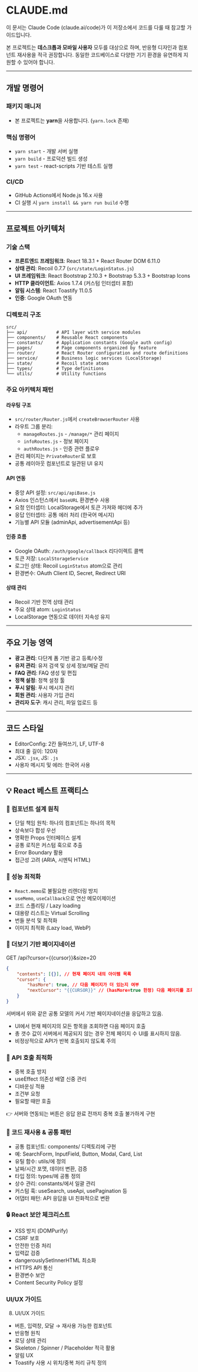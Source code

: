 # CLAUDE.md

이 문서는 Claude Code (claude.ai/code)가 이 저장소에서 코드를 다룰 때 참고할 가이드입니다.

본 프로젝트는 **데스크톱과 모바일 사용자** 모두를 대상으로 하며, 반응형 디자인과 컴포넌트 재사용을 적극 권장합니다. 동일한 코드베이스로 다양한 기기 환경을 유연하게 지원할 수 있어야 합니다.

---

## 개발 명령어

### 패키지 매니저

- 본 프로젝트는 **yarn**을 사용합니다. (`yarn.lock` 존재)

### 핵심 명령어

- `yarn start` - 개발 서버 실행
- `yarn build` - 프로덕션 빌드 생성
- `yarn test` - react-scripts 기반 테스트 실행

### CI/CD

- GitHub Actions에서 Node.js 16.x 사용
- CI 실행 시 `yarn install && yarn run build` 수행

---

## 프로젝트 아키텍처

### 기술 스택

- **프론트엔드 프레임워크**: React 18.3.1 + React Router DOM 6.11.0
- **상태 관리**: Recoil 0.7.7 (`src/state/LoginStatus.js`)
- **UI 프레임워크**: React Bootstrap 2.10.3 + Bootstrap 5.3.3 + Bootstrap Icons
- **HTTP 클라이언트**: Axios 1.7.4 (커스텀 인터셉터 포함)
- **알림 시스템**: React Toastify 11.0.5
- **인증**: Google OAuth 연동

### 디렉토리 구조

```
src/
├── api/           # API layer with service modules
├── components/    # Reusable React components
├── constants/     # Application constants (Google auth config)
├── pages/         # Page components organized by feature
├── router/        # React Router configuration and route definitions
├── service/       # Business logic services (LocalStorage)
├── state/         # Recoil state atoms
├── types/         # Type definitions
└── utils/         # Utility functions
```

### 주요 아키텍처 패턴

#### 라우팅 구조

- `src/router/Router.js`에서 `createBrowserRouter` 사용
- 라우트 그룹 분리:
    - `manageRoutes.js` - `/manage/*` 관리 페이지
    - `infoRoutes.js` - 정보 페이지
    - `authRoutes.js` - 인증 관련 플로우
- 관리 페이지는 `PrivateRouter`로 보호
- 공통 레이아웃 컴포넌트로 일관된 UI 유지

#### API 연동

- 중앙 API 설정: `src/api/apiBase.js`
- Axios 인스턴스에서 `baseURL` 환경변수 사용
- 요청 인터셉터: LocalStorage에서 토큰 가져와 헤더에 추가
- 응답 인터셉터: 공통 에러 처리 (한국어 메시지)
- 기능별 API 모듈 (adminApi, advertisementApi 등)

#### 인증 흐름

- Google OAuth: `/auth/google/callback` 리다이렉트 콜백
- 토큰 저장: `LocalStorageService`
- 로그인 상태: Recoil `LoginStatus` atom으로 관리
- 환경변수: OAuth Client ID, Secret, Redirect URI

#### 상태 관리

- Recoil 기반 전역 상태 관리
- 주요 상태 atom: `LoginStatus`
- LocalStorage 연동으로 데이터 지속성 유지

---

## 주요 기능 영역

- **광고 관리**: 다단계 폼 기반 광고 등록/수정
- **유저 관리**: 유저 검색 및 상세 정보/메달 관리
- **FAQ 관리**: FAQ 생성 및 편집
- **정책 설정**: 정책 설정 툴
- **푸시 알림**: 푸시 메시지 관리
- **회원 관리**: 사용자 가입 관리
- **관리자 도구**: 캐시 관리, 파일 업로드 등

---

## 코드 스타일

- EditorConfig: 2칸 들여쓰기, LF, UTF-8
- 최대 줄 길이: 120자
- JSX: `.jsx`, JS: `.js`
- 사용자 메시지 및 에러: 한국어 사용

---

## 💡 React 베스트 프랙티스

### 📝 컴포넌트 설계 원칙

- 단일 책임 원칙: 하나의 컴포넌트는 하나의 목적
- 상속보다 합성 우선
- 명확한 Props 인터페이스 설계
- 공통 로직은 커스텀 훅으로 추출
- Error Boundary 활용
- 접근성 고려 (ARIA, 시멘틱 HTML)

### 🎯 성능 최적화

- `React.memo`로 불필요한 리렌더링 방지
- `useMemo`, `useCallback`으로 연산 메모이제이션
- 코드 스플리팅 / Lazy loading
- 대용량 리스트는 Virtual Scrolling
- 번들 분석 및 최적화
- 이미지 최적화 (Lazy load, WebP)

### 📜 더보기 기반 페이지네이션

GET /api?cursor={{cursor}}&size=20

```json
{
    "contents": [{}], // 현재 페이지 내의 아이템 목록
    "cursor": {
        "hasMore": true, // 다음 페이지가 더 있는지 여부
        "nextCursor": "{{CURSOR}}" // (hasMore=true 한정) 다음 페이지를 조회하기 위한 커서
    }
}
```

서버에서 위와 같은 공통 모델의 커서 기반 페이지네이션을 응답하고 있음.

- UI에서 현재 페이지의 모든 항목을 조회하면 다음 페이지 호출
- 총 갯수 값이 서버에서 제공되지 않는 경우 전체 페이지 수 UI를 표시하지 않음.
- 비정상적으로 API가 반복 호출되지 않도록 주의


### 🔄 API 호출 최적화

- 중복 호출 방지
- useEffect 의존성 배열 신중 관리
- 디바운싱 적용
- 조건부 요청
- 필요할 때만 호출

👉 서버와 연동되는 버튼은 응답 완료 전까지 중복 호출 불가하게 구현

### 🔧 코드 재사용 & 공통 패턴

- 공통 컴포넌트: components/ 디렉토리에 구현
- 예: SearchForm, InputField, Button, Modal, Card, List
- 유틸 함수: utils/에 정의
- 날짜/시간 포맷, 데이터 변환, 검증
- 타입 정의: types/에 공통 정의
- 상수 관리: constants/에서 일괄 관리
- 커스텀 훅: useSearch, useApi, usePagination 등
- 어댑터 패턴: API 응답을 UI 친화적으로 변환

### 🔒 React 보안 체크리스트

- XSS 방지 (DOMPurify)
- CSRF 보호
- 안전한 인증 처리
- 입력값 검증
- dangerouslySetInnerHTML 최소화
- HTTPS API 통신
- 환경변수 보안
- Content Security Policy 설정

### UI/UX 가이드

8. UI/UX 가이드
- 버튼, 입력창, 모달 → 재사용 가능한 컴포넌트
- 반응형 원칙
- 로딩 상태 관리
- Skeleton / Spinner / Placeholder 적극 활용
- 알림 UX
- Toastify 사용 시 위치/중복 처리 규칙 정의